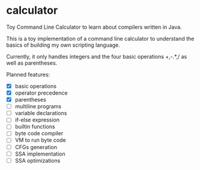# calculator
Toy Command Line Calculator to learn about compilers written in Java.

This is a toy implementation of a command line calculator to understand the basics of building my own scripting language.

Currently, it only handles integers and the four basic operations +,-.*,/ as well as parentheses.

Planned features:

- [x] basic operations
- [x] operator precedence
- [x] parentheses
- [ ] multiline programs
- [ ] variable declarations
- [ ] if-else expression
- [ ] builtin functions
- [ ] byte code compiler
- [ ] VM to run byte code
- [ ] CFGs generation
- [ ] SSA implementation
- [ ] SSA optimizations
